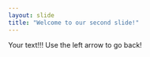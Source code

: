 ```yaml
---
layout: slide
title: "Welcome to our second slide!"
---
```

Your text!!!
Use the left arrow to go back!
